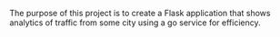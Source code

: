 The purpose of this project is to create a Flask application that shows analytics
of traffic from some city using a go service for efficiency.